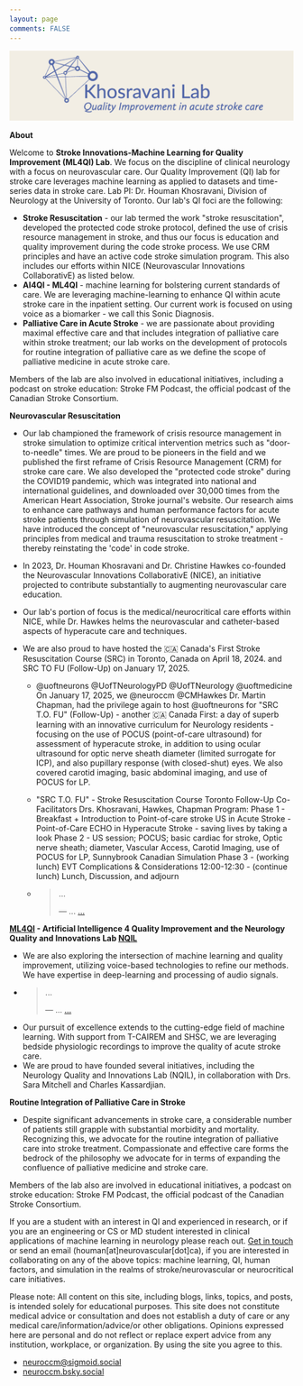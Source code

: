 ```yaml
---
layout: page
comments: FALSE
---
```

<p><img id="khosravanilab" src="NQIL_ver04.png" alt="logo for khosravani lab">
<!-- <img id="ncrit" src="neuroccm_ver02.png" alt="logo for neuroccm" width="150" height="50"> -->

</p>

**About**

Welcome to **Stroke Innovations-Machine Learning for Quality Improvement (ML4QI) Lab**. We focus on the discipline of clinical neurology with a focus on neurovascular care. Our Quality Improvement (QI) lab for stroke care leverages machine learning as applied to datasets and time-series data in stroke care. Lab PI: Dr. Houman Khosravani, Division of Neurology at the University of Toronto. Our lab's QI foci are the following:

* **Stroke Resuscitation** - our lab termed the work "stroke resuscitation", developed the protected code stroke protocol, defined the use of crisis resource management in stroke, and thus our focus is education and quality improvement during the code stroke process. We use CRM principles and have an active code stroke simulation program. This also includes our efforts within NICE (Neurovascular Innovations CollaborativE) as listed below.
* **AI4QI - ML4QI** - machine learning for bolstering current standards of care. We are leveraging machine-learning to enhance QI within acute stroke care in the inpatient setting. Our current work is focused on using voice as a biomarker - we call this Sonic Diagnosis.
* **Palliative Care in Acute Stroke** - we are passionate about providing maximal effective care and that includes integration of palliative care within stroke treatment; our lab works on the development of protocols for routine integration of palliative care as we define the scope of palliative medicine in acute stroke care.

Members of the lab are also involved in educational initiatives, including a podcast on stroke education: Stroke FM Podcast, the official podcast of the Canadian Stroke Consortium.

**Neurovascular Resuscitation**
* Our lab championed the framework of crisis resource management in stroke simulation to optimize critical intervention metrics such as "door-to-needle" times. We are proud to be pioneers in the field and we published the first reframe of Crisis Resource Management (CRM) for stroke care care. We also developed the "protected code stroke" during the COVID19 pandemic, which was integrated into national and international guidelines, and downloaded over 30,000 times from the American Heart Association, Stroke journal's website. Our research aims to enhance care pathways and human performance factors for acute stroke patients through simulation of neurovascular resuscitation. We have introduced the concept of "neurovascular resuscitation," applying principles from medical and trauma resuscitation to stroke treatment - thereby reinstating the 'code' in code stroke.
* In 2023, Dr. Houman Khosravani and Dr. Christine Hawkes co-founded the Neurovascular Innovations CollaborativE (NICE), an initiative projected to contribute substantially to augmenting neurovascular care education.
* Our lab's portion of focus is the medical/neurocritical care efforts within NICE, while Dr. Hawkes helms the neurovascular and catheter-based aspects of hyperacute care and techniques.

* We are also proud to have hosted the 🇨🇦 Canada's First Stroke Resuscitation Course (SRC) in Toronto, Canada on April 18, 2024. and SRC TO FU (Follow-Up) on January 17, 2025.
    * @uoftneurons @UofTNeurologyPD @UofTNeurology @uoftmedicine On January 17, 2025, we @neuroccm @CMHawkes Dr. Martin Chapman,  had the privilege again to host @uoftneurons for "SRC T.O. FU" (Follow-Up) - another 🇨🇦 Canada First: a day of superb learning with an innovative curriculum for Neurology residents - focusing on the use of POCUS (point-of-care ultrasound) for assessment of hyperacute stroke, in addition to using ocular ultrasound for optic nerve sheath diameter (limited surrogate for ICP), and also pupillary response (with closed-shut) eyes. We also covered carotid imaging, basic abdominal imaging, and use of POCUS for LP.

    * "SRC T.O. FU" - Stroke Resuscitation Course Toronto Follow-Up
        Co-Facilitators Drs. Khosravani, Hawkes, Chapman
        Program:
        Phase 1 - Breakfast + Introduction to Point-of-care stroke US in Acute Stroke - Point-of-Care ECHO in Hyperacute Stroke - saving lives by taking a look
        Phase 2 - US session; POCUS; basic cardiac for stroke, Optic nerve sheath; diameter, Vascular Access, Carotid Imaging, use of POCUS for LP, Sunnybrook Canadian Simulation
        Phase 3 - (working lunch) EVT Complications & Considerations
        12:00-12:30 - (continue lunch) Lunch, Discussion, and adjourn
    * <blockquote class="twitter-tweet"><p lang="en" dir="ltr">...</p>&mdash; ... <a href="https://twitter.com/neuroccm/status/1881546029599739970">...</a></blockquote> <script async src="https://platform.twitter.com/widgets.js" charset="utf-8"></script>

**[ML4QI](https://uoftneurology.github.io) - Artificial Intelligence 4 Quality Improvement and the Neurology Quality and Innovations Lab [NQIL](https://sites.google.com/nqil.ca/nqil/)**
* We are also exploring the intersection of machine learning and quality improvement, utilizing voice-based technologies to refine our methods. We have expertise in deep-learning and processing of audio signals.
* <blockquote class="twitter-tweet"><p lang="en" dir="ltr">...</p>&mdash; ... <a href="https://twitter.com/neuroccm/status/1806704940183597195">...</a></blockquote> <script async src="https://platform.twitter.com/widgets.js" charset="utf-8"></script>
* Our pursuit of excellence extends to the cutting-edge field of machine learning. With support from T-CAIREM and SHSC, we are leveraging bedside physiologic recordings to improve the quality of acute stroke care.
* We are proud to have founded several initiatives, including the Neurology Quality and Innovations Lab (NQIL), in collaboration with Drs. Sara Mitchell and Charles Kassardjian.


**Routine Integration of Palliative Care in Stroke**
* Despite significant advancements in stroke care, a considerable number of patients still grapple with substantial morbidity and mortality. Recognizing this, we advocate for the routine integration of palliative care into stroke treatment. Compassionate and effective care forms the bedrock of the philosophy we advocate for in terms of expanding the confluence of palliative medicine and stroke care.

Members of the lab also are involved in educational initiatives, a podcast on stroke education: Stroke FM Podcast, the official podcast of the Canadian Stroke Consortium.

If you are a student with an interest in QI and experienced in research, or if you are an engineering or CS or MD student interested in clinical applications of machine learning in neurology please reach out. [Get in touch](https://docs.google.com/forms/d/e/1FAIpQLSf9cr_X83Y9LKizY-xQ5ipav-r99H8RRPf_8c4Xh9E5XnIJkQ/viewform?usp=sharing) or send an email (houman[at]neurovascular[dot]ca), if you are interested in collaborating on any of the above topics: machine learning, QI, human factors, and simulation in the realms of stroke/neurovascular or neurocritical care initiatives. 

Please note: All content on this site, including blogs, links, topics, and posts, is intended solely for educational purposes. This site does not constitute medical advice or consultation and does not establish a duty of care or any medical care/information/advice/or other obligations. Opinions expressed here are personal and do not reflect or replace expert advice from any institution, workplace, or organization. By using the site you agree to this.

* <a rel="me" href="https://sigmoid.social/@neuroccm">neuroccm@sigmoid.social</a>
* <a rel="me" href="https://bsky.app/profile/neuroccm.bsky.social">neuroccm.bsky.social</a>

<!-- <a href="https://sites.google.com/nqil.ca/nqil/">
    <img id="NQILTeam" src="NQIL_ver03.png" alt="logo for NQIL" style="width:50%; height:auto;">
</a> -->